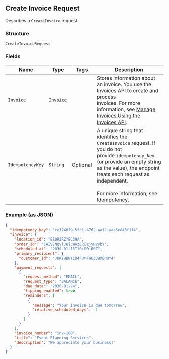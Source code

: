 ## Create Invoice Request

Describes a `CreateInvoice` request.

### Structure

`CreateInvoiceRequest`

### Fields

| Name | Type | Tags | Description |
|  --- | --- | --- | --- |
| `Invoice` | [`Invoice`](/doc/models/invoice.md) |  | Stores information about an invoice. You use the Invoices API to create and process<br>invoices. For more information, see [Manage Invoices Using the Invoices API](https://developer.squareup.com/docs/docs/invoices-api/overview). |
| `IdempotencyKey` | `String` | Optional | A unique string that identifies the `CreateInvoice` request. If you do not <br>provide `idempotency_key` (or provide an empty string as the value), the endpoint <br>treats each request as independent.<br><br>For more information, see [Idempotency](https://developer.squareup.com/docs/docs/working-with-apis/idempotency). |

### Example (as JSON)

```json
{
  "idempotency_key": "ce3748f9-5fc1-4762-aa12-aae5e843f1f4",
  "invoice": {
    "location_id": "ES0RJRZYEC39A",
    "order_id": "CAISENgvlJ6jLWAzERDzjyHVybY",
    "scheduled_at": "2030-01-13T10:00:00Z",
    "primary_recipient": {
      "customer_id": "JDKYHBWT1D4F8MFH63DBMEN8Y4"
    },
    "payment_requests": [
      {
        "request_method": "EMAIL",
        "request_type": "BALANCE",
        "due_date": "2030-01-24",
        "tipping_enabled": true,
        "reminders": [
          {
            "message": "Your invoice is due tomorrow",
            "relative_scheduled_days": -1
          }
        ]
      }
    ],
    "invoice_number": "inv-100",
    "title": "Event Planning Services",
    "description": "We appreciate your business!"
  }
}
```


